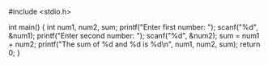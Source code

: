 #include <stdio.h>

int main() {
    int num1, num2, sum;
    printf("Enter first number: ");
    scanf("%d", &num1);
  printf("Enter second number: ");
    scanf("%d", &num2);
    sum = num1 + num2;
    printf("The sum of %d and %d is %d\n", num1, num2, sum);
 return 0;
}
